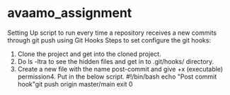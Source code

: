 # avaamo_assignment

Setting Up script to run every time a repository receives a new commits through git push using Git Hooks
Steps to set configure the git hooks:
1. Clone the project and get into the cloned project.
2. Do ls -ltra to see the hidden files and get in to .git/hooks/ directory.
3. Create a new file with the name post-commit and give +x (executable) permission4. Put in the below script.
	#!/bin/bash
	echo "Post commit hook"git push origin master/main
	exit 0
